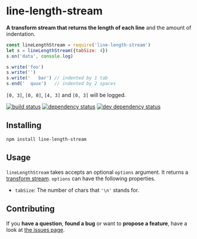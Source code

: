# line-length-stream

**A transform stream that returns the length of each line** and the amount of indentation.

```javascript
const lineLengthStream = require('line-length-stream')
let s = lineLengthStream({tabSize: 4})
s.on('data', console.log)

s.write('foo')
s.write('')
s.write('	bar') // indented by 1 tab
s.end('  quux')   // indented by 2 spaces
```

`[0, 3]`, `[0, 0]`, `[4, 3]` and `[0, 3]` will be logged.

[![build status](https://img.shields.io/travis/derhuerst/line-length-stream.svg)](https://travis-ci.org/derhuerst/line-length-stream)
[![dependency status](https://img.shields.io/david/derhuerst/line-length-stream.svg)](https://david-dm.org/derhuerst/line-length-stream#info=dependencies)
[![dev dependency status](https://img.shields.io/david/dev/derhuerst/line-length-stream.svg)](https://david-dm.org/derhuerst/line-length-stream#info=devDependencies)


## Installing

```
npm install line-length-stream
```


## Usage

`lineLengthStream` takes accepts an optional `options` argument. It returns a [transform stream](https://nodejs.org/docs/latest/api/stream.html#stream_class_stream_transform). `options` can have the following properties.

- `tabSize`: The number of chars that `'\n'` stands for.



## Contributing

If you **have a question**, **found a bug** or want to **propose a feature**, have a look at [the issues page](https://github.com/derhuerst/line-length-stream/issues).

